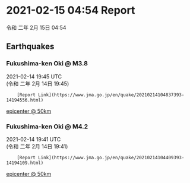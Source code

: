 # 2021-02-15 04:54 Report
令和 二年 2月 15日 04:54

## Earthquakes
### Fukushima-ken Oki @ M3.8
2021-02-14 19:45 UTC  
        (令和 二年 2月 14日 19:45)
  
        [Report Link](https://www.jma.go.jp/en/quake/20210214104837393-14194556.html)  
[epicenter @ 50km](https://www.google.com/maps/place/37°36'00%22+141°36'00%22/@37.6,141.6,17z/data=!3m1!4b1!4m5!3m4!1s0x0:0x0!8m2!3d37.6!4d141.6)
### Fukushima-ken Oki @ M4.2
2021-02-14 19:41 UTC  
        (令和 二年 2月 14日 19:41)
  
        [Report Link](https://www.jma.go.jp/en/quake/20210214104409393-14194109.html)  
[epicenter @ 50km](https://www.google.com/maps/place/37°42'00%22+141°42'00%22/@37.7,141.7,17z/data=!3m1!4b1!4m5!3m4!1s0x0:0x0!8m2!3d37.7!4d141.7)